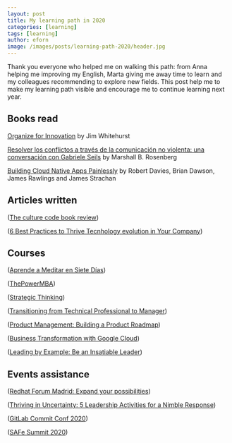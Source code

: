 ```yaml
---
layout: post
title: My learning path in 2020
categories: [learning]
tags: [learning]
author: eforn
image: /images/posts/learning-path-2020/header.jpg
---
```


Thank you everyone who helped me on walking this path: from Anna helping me improving my English, Marta giving me away time to learn and my colleagues recommending to explore new fields. This post help me to make my learning path visible and encourage me to continue learning next year.

## Books read

[Organize for Innovation](https://opensource.com/open-organization/resources/organize-innovation) by Jim Whitehurst

[Resolver los conflictos a través de la comunicación no violenta: una conversación con Gabriele Seils](https://www.amazon.es/gp/product/8415053053/ref=as_li_qf_asin_il_tl?ie=UTF8&tag=enricforn-21&creative=24630&linkCode=as2&creativeASIN=8415053053&linkId=3d8addb196ee08e53465eed7517fd6dc) by Marshall B. Rosenberg

[Building Cloud Native Apps Painlessly](https://www.cloudbees.com/resource/ebook/building-cloud-native-apps-painlessly) by Robert Davies, Brian Dawson, James Rawlings and James Strachan

## Articles written

([The culture code book review](https://enricforn.github.io/leadership/2020/01/14/the-culture-code-book-review/))

([6 Best Practices to Thrive Tecnhology evolution in Your Company](https://enricforn.github.io/leadership/2020/04/25/5-best-practices-to-thrive-technology-evolution-in-your-company/))

## Courses

([Aprende a Meditar en Siete Días](https://insighttimer.com/meditation-courses/course_aprende-a-meditar-en-siete-dias))

([ThePowerMBA](https://lt.thepowermba.com/maestria-thepower-mba/))

([Strategic Thinking](https://www.linkedin.com/learning/strategic-thinking/make-strategic-thinking-a-habit))

([Transitioning from Technical Professional to Manager](https://www.linkedin.com/learning/transitioning-from-technical-professional-to-manager/connections))

([Product Management: Building a Product Roadmap](https://www.linkedin.com/learning/product-management-building-a-product-roadmap/next-steps))

([Business Transformation with Google Cloud](https://www.coursera.org/learn/business-transformation-google-cloud))

([Leading by Example: Be an Insatiable Leader]())

## Events assistance

([Redhat Forum Madrid: Expand your possibilities](https://events.redhat.com/profile/form/index.cfm?PKformID=0x671090001))

([Thriving in Uncertainty: 5 Leadership Activities for a Nimble Response](https://www.youtube.com/watch?v=rU0SLCAUjds))

([GitLab Commit Conf 2020](https://www.youtube.com/c/Gitlab/playlists?view=50&sort=dd&shelf_id=5))

([SAFe Summit 2020](https://global.safesummit.com/))

